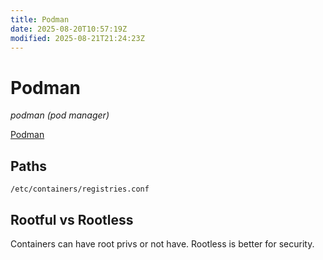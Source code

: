 ```yaml
---
title: Podman
date: 2025-08-20T10:57:19Z
modified: 2025-08-21T21:24:23Z
---
```


# Podman

_podman (pod manager)_

[Podman](https://podman.io/)

## Paths

`/etc/containers/registries.conf`

## Rootful vs Rootless

Containers can have root privs or not have. Rootless is better for security.

